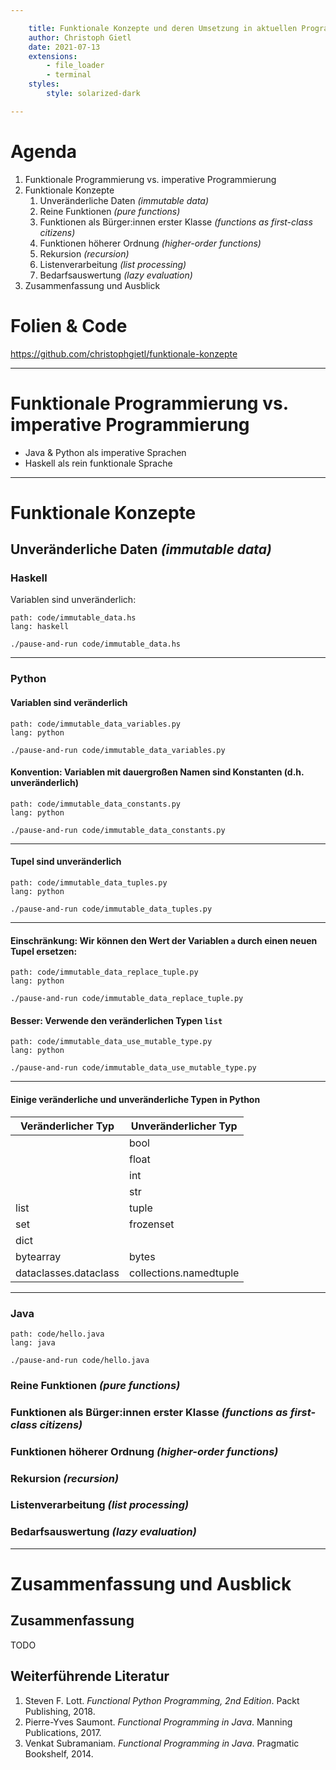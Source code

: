 ```yaml
---

    title: Funktionale Konzepte und deren Umsetzung in aktuellen Programmiersprachen
    author: Christoph Gietl
    date: 2021-07-13
    extensions:
        - file_loader
        - terminal
    styles:
        style: solarized-dark

---
```


# Agenda

1. Funktionale Programmierung vs. imperative Programmierung
2. Funktionale Konzepte
    1. Unveränderliche Daten _(immutable data)_
    2. Reine Funktionen _(pure functions)_
    3. Funktionen als Bürger:innen erster Klasse _(functions as first-class citizens)_
    4. Funktionen höherer Ordnung _(higher-order functions)_
    5. Rekursion _(recursion)_
    6. Listenverarbeitung _(list processing)_
    7. Bedarfsauswertung _(lazy evaluation)_
3. Zusammenfassung und Ausblick

# Folien & Code

https://github.com/christophgietl/funktionale-konzepte

---

# Funktionale Programmierung vs. imperative Programmierung

- Java & Python als imperative Sprachen
- Haskell als rein funktionale Sprache

---

# Funktionale Konzepte

## Unveränderliche Daten _(immutable data)_

### Haskell

Variablen sind unveränderlich:

```file
path: code/immutable_data.hs
lang: haskell
```

```terminal8
./pause-and-run code/immutable_data.hs
```

---

### Python

#### Variablen sind veränderlich

```file
path: code/immutable_data_variables.py
lang: python
```

```terminal2
./pause-and-run code/immutable_data_variables.py
```

#### Konvention: Variablen mit dauergroßen Namen sind Konstanten (d.h. unveränderlich)

```file
path: code/immutable_data_constants.py
lang: python
```

```terminal2
./pause-and-run code/immutable_data_constants.py
```

---

#### Tupel sind unveränderlich

```file
path: code/immutable_data_tuples.py
lang: python
```

```terminal7
./pause-and-run code/immutable_data_tuples.py
```

---

#### Einschränkung: Wir können den Wert der Variablen `a` durch einen neuen Tupel ersetzen:

```file
path: code/immutable_data_replace_tuple.py
lang: python
```

```terminal3
./pause-and-run code/immutable_data_replace_tuple.py
```

#### Besser: Verwende den veränderlichen Typen `list`

```file
path: code/immutable_data_use_mutable_type.py
lang: python
```

```terminal3
./pause-and-run code/immutable_data_use_mutable_type.py
```

---

#### Einige veränderliche und unveränderliche Typen in Python

| Veränderlicher Typ    | Unveränderlicher Typ   |
|-----------------------|------------------------|
|                       | bool                   |
|                       | float                  |
|                       | int                    |
|                       | str                    |
| list                  | tuple                  |
| set                   | frozenset              |
| dict                  |                        |
| bytearray             | bytes                  |
| dataclasses.dataclass | collections.namedtuple |



---

### Java

```file
path: code/hello.java
lang: java
```

```terminal2
./pause-and-run code/hello.java
```

### Reine Funktionen _(pure functions)_

### Funktionen als Bürger:innen erster Klasse _(functions as first-class citizens)_

### Funktionen höherer Ordnung _(higher-order functions)_

### Rekursion _(recursion)_

### Listenverarbeitung _(list processing)_

### Bedarfsauswertung _(lazy evaluation)_

---

# Zusammenfassung und Ausblick

## Zusammenfassung

TODO

## Weiterführende Literatur

1. Steven F. Lott. _Functional Python Programming, 2nd Edition_. Packt Publishing, 2018.
2. Pierre-Yves Saumont. _Functional Programming in Java_. Manning Publications, 2017.
3. Venkat Subramaniam. _Functional Programming in Java_. Pragmatic Bookshelf, 2014.
